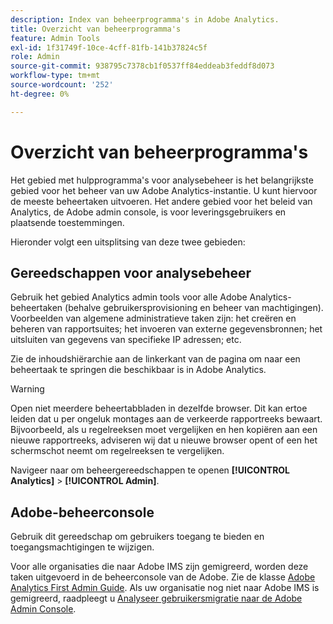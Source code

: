 ```yaml
---
description: Index van beheerprogramma's in Adobe Analytics.
title: Overzicht van beheerprogramma's
feature: Admin Tools
exl-id: 1f31749f-10ce-4cff-81fb-141b37824c5f
role: Admin
source-git-commit: 938795c7378cb1f0537ff84eddeab3feddf8d073
workflow-type: tm+mt
source-wordcount: '252'
ht-degree: 0%

---
```


# Overzicht van beheerprogramma&#39;s

Het gebied met hulpprogramma&#39;s voor analysebeheer is het belangrijkste gebied voor het beheer van uw Adobe Analytics-instantie. U kunt hiervoor de meeste beheertaken uitvoeren. Het andere gebied voor het beleid van Analytics, de Adobe admin console, is voor leveringsgebruikers en plaatsende toestemmingen.

Hieronder volgt een uitsplitsing van deze twee gebieden:

## Gereedschappen voor analysebeheer

Gebruik het gebied Analytics admin tools voor alle Adobe Analytics-beheertaken (behalve gebruikersprovisioning en beheer van machtigingen). Voorbeelden van algemene administratieve taken zijn: het creëren en beheren van rapportsuites; het invoeren van externe gegevensbronnen; het uitsluiten van gegevens van specifieke IP adressen; etc.

Zie de inhoudshiërarchie aan de linkerkant van de pagina om naar een beheertaak te springen die beschikbaar is in Adobe Analytics.

>[!WARNING]
>
>Open niet meerdere beheertabbladen in dezelfde browser. Dit kan ertoe leiden dat u per ongeluk montages aan de verkeerde rapportreeks bewaart. Bijvoorbeeld, als u regelreeksen moet vergelijken en hen kopiëren aan een nieuwe rapportreeks, adviseren wij dat u nieuwe browser opent of een het schermschot neemt om regelreeksen te vergelijken.

Navigeer naar om beheergereedschappen te openen **[!UICONTROL Analytics]** > **[!UICONTROL Admin]**.

## Adobe-beheerconsole

Gebruik dit gereedschap om gebruikers toegang te bieden en toegangsmachtigingen te wijzigen.

Voor alle organisaties die naar Adobe IMS zijn gemigreerd, worden deze taken uitgevoerd in de beheerconsole van de Adobe. Zie de klasse [Adobe Analytics First Admin Guide](/help/admin/admin-console/first-admin-guide.md). Als uw organisatie nog niet naar Adobe IMS is gemigreerd, raadpleegt u [Analyseer gebruikersmigratie naar de Adobe Admin Console](/help/admin/admin/user-management2/user-migration/c-migration-tool.md).



